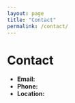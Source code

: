 ```yaml
---
layout: page
title: "Contact"
permalink: /contact/
---
```


# Contact

- **Email:** 
- **Phone:** 
- **Location:** 
